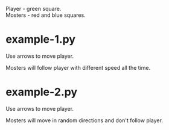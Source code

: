 Player - green square.   
Mosters - red and blue squares.  

# example-1.py

Use arrows to move player.

Mosters will follow player with different speed all the time.

# example-2.py

Use arrows to move player.

Mosters will move in random directions and don't follow player.
